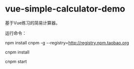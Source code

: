 # vue-simple-calculator-demo
基于Vue练习的简易计算器。

运行命令：

npm install cnpm -g --registry=http://registry.npm.taobao.org

cnpm install

cnpm start
